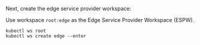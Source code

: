 <!--kubestellar-scheduler-2-ws-root-and-ws-create-edge-start-->
Next, create the edge service provider workspace:

Use workspace `root:edge` as the Edge Service Provider Workspace (ESPW).
```shell
kubectl ws root
kubectl ws create edge --enter
```
<!--kubestellar-scheduler-2-ws-root-and-ws-create-edge-end-->